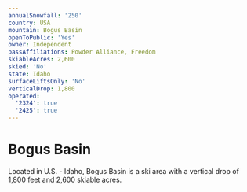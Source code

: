 ```yaml
---
annualSnowfall: '250'
country: USA
mountain: Bogus Basin
openToPublic: 'Yes'
owner: Independent
passAffiliations: Powder Alliance, Freedom
skiableAcres: 2,600
skied: 'No'
state: Idaho
surfaceLiftsOnly: 'No'
verticalDrop: 1,800
operated:
  '2324': true
  '2425': true
---
```



# Bogus Basin

Located in U.S. - Idaho, Bogus Basin is a ski area with a vertical drop of 1,800 feet and 2,600 skiable acres.
